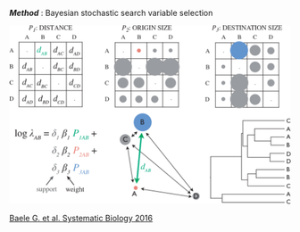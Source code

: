 <b><i>Method</i></b> : Bayesian stochastic search variable selection

<img src="img/bssvs.png" class="slide_img_vert" />

<a class="reference" href="https://academic.oup.com/sysbio/article-lookup/doi/10.1093/sysbio/syw054">Baele G. et al. Systematic Biology 2016</a>
